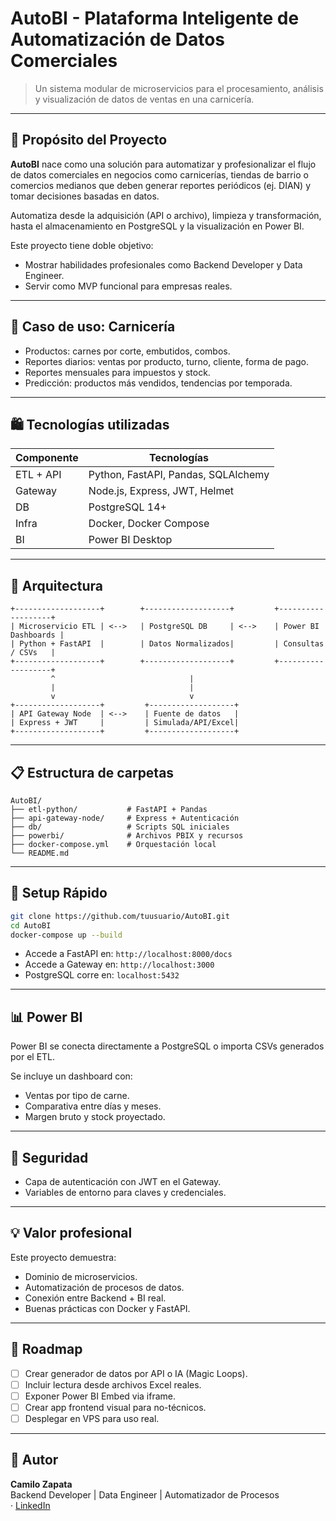 # AutoBI - Plataforma Inteligente de Automatización de Datos Comerciales

> Un sistema modular de microservicios para el procesamiento, análisis y visualización de datos de ventas en una carnicería.

---

## 🚀 Propósito del Proyecto

**AutoBI** nace como una solución para automatizar y profesionalizar el flujo de datos comerciales en negocios como carnicerías, tiendas de barrio o comercios medianos que deben generar reportes periódicos (ej. DIAN) y tomar decisiones basadas en datos.

Automatiza desde la adquisición (API o archivo), limpieza y transformación, hasta el almacenamiento en PostgreSQL y la visualización en Power BI.

Este proyecto tiene doble objetivo:

- Mostrar habilidades profesionales como Backend Developer y Data Engineer.
- Servir como MVP funcional para empresas reales.

---

## 📆 Caso de uso: Carnicería

- Productos: carnes por corte, embutidos, combos.
- Reportes diarios: ventas por producto, turno, cliente, forma de pago.
- Reportes mensuales para impuestos y stock.
- Predicción: productos más vendidos, tendencias por temporada.

---

## 🛍️ Tecnologías utilizadas

| Componente | Tecnologías                         |
| ---------- | ----------------------------------- |
| ETL + API  | Python, FastAPI, Pandas, SQLAlchemy |
| Gateway    | Node.js, Express, JWT, Helmet       |
| DB         | PostgreSQL 14+                      |
| Infra      | Docker, Docker Compose              |
| BI         | Power BI Desktop                    |

---

## 🛀 Arquitectura

```
+-------------------+        +-------------------+         +-------------------+
| Microservicio ETL | <-->   | PostgreSQL DB     | <-->    | Power BI Dashboards |
| Python + FastAPI  |        | Datos Normalizados|         | Consultas / CSVs   |
+-------------------+        +-------------------+         +-------------------+
         ^                              |
         |                              |
         v                              v
+-------------------+         +-------------------+
| API Gateway Node  | <-->    | Fuente de datos   |
| Express + JWT     |         | Simulada/API/Excel|
+-------------------+         +-------------------+
```

---

## 📋 Estructura de carpetas

```
AutoBI/
├── etl-python/           # FastAPI + Pandas
├── api-gateway-node/     # Express + Autenticación
├── db/                   # Scripts SQL iniciales
├── powerbi/              # Archivos PBIX y recursos
├── docker-compose.yml    # Orquestación local
└── README.md
```

---

## 🚧 Setup Rápido

```bash
git clone https://github.com/tuusuario/AutoBI.git
cd AutoBI
docker-compose up --build
```

- Accede a FastAPI en: `http://localhost:8000/docs`
- Accede a Gateway en: `http://localhost:3000`
- PostgreSQL corre en: `localhost:5432`

---

## 📊 Power BI

Power BI se conecta directamente a PostgreSQL o importa CSVs generados por el ETL.

Se incluye un dashboard con:

- Ventas por tipo de carne.
- Comparativa entre días y meses.
- Margen bruto y stock proyectado.

---

## 🚫 Seguridad

- Capa de autenticación con JWT en el Gateway.
- Variables de entorno para claves y credenciales.

---

## 💡 Valor profesional

Este proyecto demuestra:

- Dominio de microservicios.
- Automatización de procesos de datos.
- Conexión entre Backend + BI real.
- Buenas prácticas con Docker y FastAPI.

---

## 🔄 Roadmap

- [ ] Crear generador de datos por API o IA (Magic Loops).
- [ ] Incluir lectura desde archivos Excel reales.
- [ ] Exponer Power BI Embed via iframe.
- [ ] Crear app frontend visual para no-técnicos.
- [ ] Desplegar en VPS para uso real.

---

## 👤 Autor

**Camilo Zapata**  
Backend Developer | Data Engineer | Automatizador de Procesos  
· [LinkedIn](https://www.linkedin.com/in/xpr07/)
